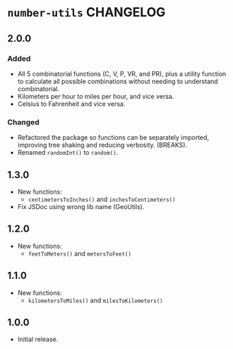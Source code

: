 # `number-utils` CHANGELOG

## 2.0.0

### Added

- All 5 combinatorial functions (C, V, P, VR, and PR), plus a utility function to calculate all possible combinations without needing to understand combinatorial.
- Kilometers per hour to miles per hour, and vice versa.
- Celsius to Fahrenheit and vice versa.

### Changed

- Refactored the package so functions can be separately imported, improving tree shaking and reducing verbosity. (BREAKS).
- Renamed `randomInt()` to `random()`.

## 1.3.0

- New functions:
  - `centimetersToInches()` and `inchesToCentimeters()`
- Fix JSDoc using wrong lib name (GeoUtils).

## 1.2.0

- New functions:
  - `feetToMeters()` and `metersToFeet()`

## 1.1.0

- New functions:
  - `kilometersToMiles()` and `milesToKilometers()`

## 1.0.0

- Initial release.
